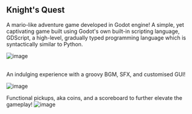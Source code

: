 <h2>Knight's Quest</h2>
A mario-like adventure game developed in Godot engine! 
A simple, yet captivating game built using Godot's own built-in scripting language, GDScript, a high-level, gradually typed programming language which is syntactically similar to Python.
<br>

![image](https://github.com/user-attachments/assets/95ea4a53-9b3c-44be-b5a7-42b0a69f4a96)

<br> 
An indulging experience with a groovy BGM, SFX, and customised GUI! 

![image](https://github.com/user-attachments/assets/aa0eb8c1-afbf-4b42-9ad9-a3b3ef91ae53)

Functional pickups, aka coins, and a scoreboard to further elevate the gameplay!
![image](https://github.com/user-attachments/assets/eef8ec4d-2734-4111-ae96-89d3a2ace4c4)
